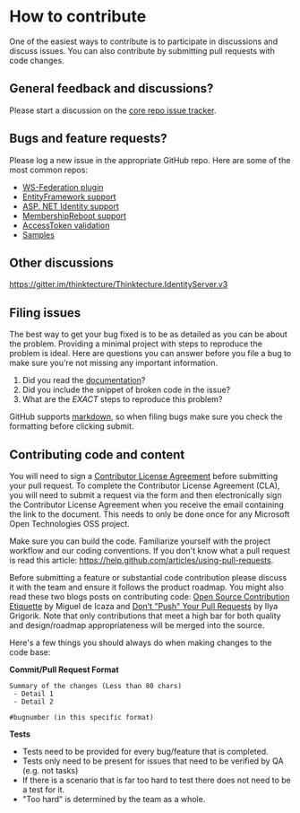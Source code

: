 # How to contribute

One of the easiest ways to contribute is to participate in discussions and discuss issues. You can also contribute by submitting pull requests with code changes.


## General feedback and discussions?
Please start a discussion on the [core repo issue tracker](https://github.com/thinktecture/Thinktecture.IdentityServer.v3/issues).


## Bugs and feature requests?
Please log a new issue in the appropriate GitHub repo. Here are some of the most common repos:

* [WS-Federation plugin](https://github.com/thinktecture/Thinktecture.IdentityServer.v3.WsFederation)
* [EntityFramework support](https://github.com/thinktecture/Thinktecture.IdentityServer.v3.EntityFramework)
* [ASP. NET Identity support](https://github.com/thinktecture/Thinktecture.IdentityServer.v3.AspNetIdentity)
* [MembershipReboot support](https://github.com/thinktecture/Thinktecture.IdentityServer.v3.MembershipReboot)
* [AccessToken validation](https://github.com/thinktecture/Thinktecture.IdentityServer.v3.AccessTokenValidation)
* [Samples](https://github.com/thinktecture/Thinktecture.IdentityServer.v3.Samples)

## Other discussions
https://gitter.im/thinktecture/Thinktecture.IdentityServer.v3

## Filing issues
The best way to get your bug fixed is to be as detailed as you can be about the problem.
Providing a minimal project with steps to reproduce the problem is ideal.
Here are questions you can answer before you file a bug to make sure you're not missing any important information.

1. Did you read the [documentation](https://github.com/thinktecture/Thinktecture.IdentityServer.v3/wiki)?
2. Did you include the snippet of broken code in the issue?
3. What are the *EXACT* steps to reproduce this problem?

GitHub supports [markdown](http://github.github.com/github-flavored-markdown/), so when filing bugs make sure you check the formatting before clicking submit.


## Contributing code and content
You will need to sign a [Contributor License Agreement](https://cla.msopentech.com) before submitting your pull request. To complete the Contributor License Agreement (CLA), you will need to submit a request via the form and then electronically sign the Contributor License Agreement when you receive the email containing the link to the document. This needs to only be done once for any Microsoft Open Technologies OSS project.

Make sure you can build the code. Familiarize yourself with the project workflow and our coding conventions. If you don't know what a pull request is read this article: https://help.github.com/articles/using-pull-requests.

Before submitting a feature or substantial code contribution please discuss it with the team and ensure it follows the product roadmap. You might also read these two blogs posts on contributing code: [Open Source Contribution Etiquette](http://tirania.org/blog/archive/2010/Dec-31.html) by Miguel de Icaza and [Don't "Push" Your Pull Requests](http://www.igvita.com/2011/12/19/dont-push-your-pull-requests/) by Ilya Grigorik. Note that only contributions that meet a high bar for both quality and design/roadmap appropriateness will be merged into the source.

Here's a few things you should always do when making changes to the code base:

**Commit/Pull Request Format**

```
Summary of the changes (Less than 80 chars)
 - Detail 1
 - Detail 2

#bugnumber (in this specific format)
```

**Tests**

-  Tests need to be provided for every bug/feature that is completed.
-  Tests only need to be present for issues that need to be verified by QA (e.g. not tasks)
-  If there is a scenario that is far too hard to test there does not need to be a test for it.
  - "Too hard" is determined by the team as a whole.
